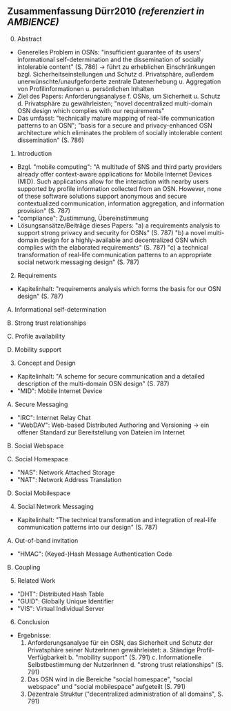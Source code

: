 Zusammenfassung Dürr2010 _(referenziert in AMBIENCE)_
-----------------------------------------------------

0. Abstract

- Generelles Problem in OSNs: "insufficient guarantee of its users' informational self-determination and the dissemination of socially intolerable content" (S. 786) -> führt zu erheblichen Einschränkungen bzgl. Sicherheitseinstellungen und Schutz d. Privatsphäre, außerdem unerwünschte/unaufgeforderte zentrale Datenerhebung u. Aggregation von Profilinformationen u. persönlichen Inhalten
- Ziel des Papers: Anforderungsanalyse f. OSNs, um Sicherheit u. Schutz d. Privatsphäre zu gewährleisten; "novel decentralized multi-domain OSN design which complies with our requirements"
- Das umfasst: "technically mature mapping of real-life communication patterns to an OSN"; "basis for a secure and privacy-enhanced OSN architecture which eliminates the problem of socially intolerable content dissemination" (S. 786)

1. Introduction 

- Bzgl. "mobile computing": "A multitude of SNS and third party providers already offer context-aware applications for Mobile Internet Devices (MID). Such applications allow for the interaction with nearby users supported by profile information collected from an OSN. However, none of these software solutions support anonymous and secure contextualized communication, information aggregation, and information provision" (S. 787)
- "compliance": Zustimmung, Übereinstimmung
- Lösungsansätze/Beiträge dieses Papers: 
	"a) a requirements analysis to support strong privacy and security for OSNs" (S. 787)
	"b) a novel multi-domain design for a highly-available and decentralized OSN which complies with the elaborated requirements" (S. 787)
	"c) a technical transformation of real-life communication patterns to an appropriate social network messaging design" (S. 787)

2. Requirements

- Kapitelinhalt: "requirements analysis which forms the basis for our OSN design" (S. 787)

A. Informational self-determination 

B. Strong trust relationships

C. Profile availability

D. Mobility support

3. Concept and Design 

- Kapitelinhalt: "A scheme for secure communication and a detailed description of the multi-domain OSN design" (S. 787)
- "MID": Mobile Internet Device

A. Secure Messaging

- "IRC": Internet Relay Chat
- "WebDAV": Web-based Distributed Authoring and Versioning -> ein offener Standard zur Bereitstellung von Dateien im Internet

B. Social Webspace

C. Social Homespace

- "NAS": Network Attached Storage
- "NAT": Network Address Translation 

D. Social Mobilespace

4. Social Network Messaging

- Kapitelinhalt: "The technical transformation and integration of real-life communication patterns into our design" (S. 787)

A. Out-of-band invitation 

- "HMAC": (Keyed-)Hash Message Authentication Code

B. Coupling

5. Related Work

- "DHT": Distributed Hash Table
- "GUID": Globally Unique Identifier
- "VIS": Virtual Individual Server 

6. Conclusion 

- Ergebnisse: 
	1. Anforderungsanalyse für ein OSN, das Sicherheit und Schutz der Privatsphäre seiner NutzerInnen gewährleistet: 
		a. Ständige Profil-Verfügbarkeit
		b. "mobility support" (S. 791)
		c. Informationelle Selbstbestimmung der NutzerInnen 
		d. "strong trust relationships" (S. 791)
	2. Das OSN wird in die Bereiche "social homespace", "social webspace" und "social mobilespace" aufgeteilt (S. 791)
	3. Dezentrale Struktur ("decentralized administration of all domains", S. 791)